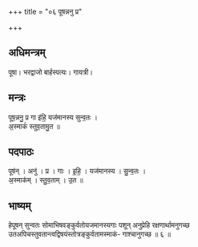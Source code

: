 +++
title = "०६ पूषन्ननु प्र"

+++
## अधिमन्त्रम्
पूषा। भरद्वाजो बार्हस्पत्यः। गायत्री।

## मन्त्रः
पूष॒न्ननु॒ प्र गा इ॑हि॒ यज॑मानस्य सुन्व॒तः ।  
अ॒स्माकं॑ स्तुव॒तामु॒त ॥

## पदपाठः
पूष॑न् । अनु॑ । प्र । गाः । इ॒हि॒ । यज॑मानस्य । सु॒न्व॒तः ।  
अ॒स्माक॑म् । स्तु॒व॒ताम् । उ॒त ॥

## भाष्यम्
हेपूषन् सुन्वतः सोमाभिषवङ्कुर्वतोयजमानस्यगाः पशून् अनुप्रेहि रक्षणार्थामनुगच्छ उतअपिचस्तुवतान्त्वद्विषयंस्तोत्रङ्कुर्वतामस्माकं- गाश्चानुगच्छ ॥ ६ ॥